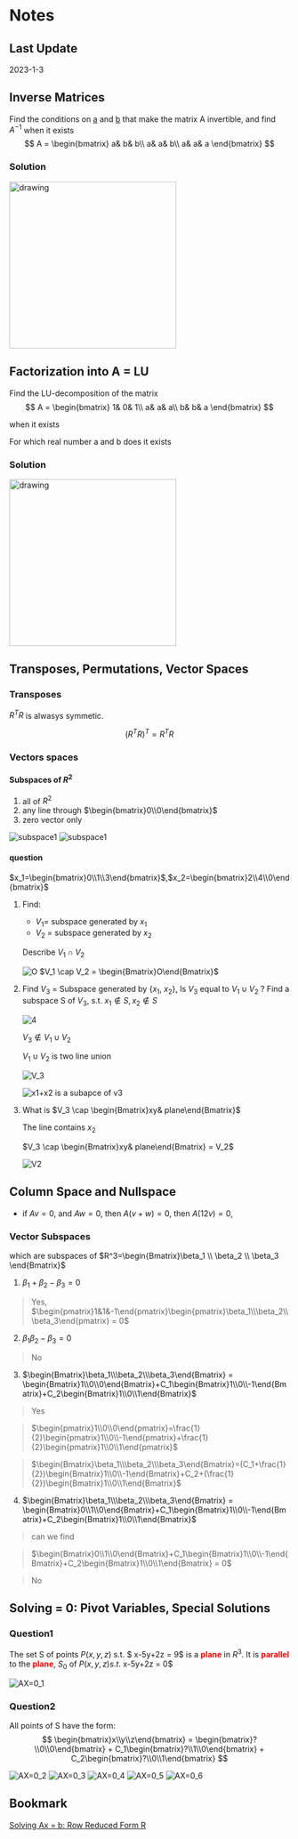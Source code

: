 # Notes

## Last Update

2023-1-3

## Inverse Matrices

Find the conditions on <u>a</u> and <u>b</u> that make the matrix A invertible, and find $A^{-1}$ when it exists
$$
A = \begin{bmatrix}
  a&  b& b\\
  a&  a& b\\
  a&  a& a
\end{bmatrix}
$$

### Solution

<img src="./capture/InverseMatrices.jpg" alt="drawing" style="width:300px;"/>

## Factorization into A = LU

Find the LU-decomposition of the matrix
$$
A = \begin{bmatrix}
 1& 0& 1\\
 a& a& a\\
 b& b& a
\end{bmatrix}
$$

when it exists

For which real number a and b does it exists

### Solution

<img src="./capture/Factorization_into_A=LU.jpg" alt="drawing" style="width:300px;"/>

## Transposes, Permutations, Vector Spaces

### Transposes

$R^TR$ is alwasys symmetic.

$$
(R^TR)^T = R^TR
$$

### Vectors spaces

#### Subspaces of $R^2$

1. all of $R^2$
2. any line through $\begin{bmatrix}0\\0\end{bmatrix}$
3. zero vector only

![subspace1](./capture/subspace1.PNG)
![subspace1](./capture/subspace2.PNG)

#### question

$x_1=\begin{bmatrix}0\\1\\3\end{bmatrix}$,$x_2=\begin{bmatrix}2\\4\\0\end{bmatrix}$

1. Find:
    - $V_1$= subspace generated by $x_1$
    - $V_2$ = subspace generated by $x_2$

    Describe $V_1 \cap V_2$

    ![O](./capture/subspace3.PNG)
    $V_1 \cap V_2 = \begin{Bmatrix}O\end{Bmatrix}$

2. Find $V_3$ = Subspace generated by {$x_1$, $x_2$}, Is $V_3$ equal to $V_1 \cup V_2$ ? Find a subspace S of $V_3$, s.t. $x_1 \notin S, x_2 \notin S$

    ![4](./capture/subspace4.PNG)

    $V_3 \notin V_1 \cup V_2$

    $V_1 \cup V_2$ is two line union

    ![$V_3$](./capture/subspace5.PNG)

    ![x1+x2 is a subapce of v3](./capture/subspace6.PNG)

3. What is $V_3 \cap \begin{Bmatrix}xy& plane\end{Bmatrix}$

   The line contains $x_2$

   $V_3 \cap \begin{Bmatrix}xy& plane\end{Bmatrix} = V_2$

   ![V2](./capture/subspace7.PNG)

## Column Space and Nullspace

- if $Av=0$, and $Aw=0$, then $A(v+w) = 0$, then $A(12v) = 0$,

### Vector Subspaces

which are subspaces of $R^3=\begin{Bmatrix}\beta_1 \\ \beta_2 \\ \beta_3 \end{Bmatrix}$

1. $\beta_1+\beta_2-\beta_3=0$

> Yes,
> $\begin{pmatrix}1&1&-1\end{pmatrix}\begin{pmatrix}\beta_1\\\beta_2\\\beta_3\end{pmatrix} = 0$

2. $\beta_1\beta_2-\beta_3=0$

> No

3. $\begin{Bmatrix}\beta_1\\\beta_2\\\beta_3\end{Bmatrix} = \begin{Bmatrix}1\\0\\0\end{Bmatrix}+C_1\begin{Bmatrix}1\\0\\-1\end{Bmatrix}+C_2\begin{Bmatrix}1\\0\\1\end{Bmatrix}$

> Yes

>$\begin{pmatrix}1\\0\\0\end{pmatrix}=\frac{1}{2}\begin{pmatrix}1\\0\\-1\end{pmatrix}+\frac{1}{2}\begin{pmatrix}1\\0\\1\end{pmatrix}$

>$\begin{Bmatrix}\beta_1\\\beta_2\\\beta_3\end{Bmatrix}=(C_1+\frac{1}{2})\begin{Bmatrix}1\\0\\-1\end{Bmatrix}+C_2+(\frac{1}{2})\begin{Bmatrix}1\\0\\1\end{Bmatrix}$

4. $\begin{Bmatrix}\beta_1\\\beta_2\\\beta_3\end{Bmatrix} = \begin{Bmatrix}0\\1\\0\end{Bmatrix}+C_1\begin{Bmatrix}1\\0\\-1\end{Bmatrix}+C_2\begin{Bmatrix}1\\0\\1\end{Bmatrix}$

> can we find

>$\begin{Bmatrix}0\\1\\0\end{Bmatrix}+C_1\begin{Bmatrix}1\\0\\-1\end{Bmatrix}+C_2\begin{Bmatrix}1\\0\\1\end{Bmatrix} = 0$

> No

## Solving  = 0: Pivot Variables, Special Solutions

### Question1

The set S of points $P(x,y,z)$ s.t. $ x-5y+2z = 9$ is a <span style="color: red">**plane**</span> in $R^3$. It is <span style="color: red">**parallel**</span> to the <span style="color: red">**plane**</span>, $S_0$ of $P(x,y,z) s.t.$ x-5y+2z = 0$ 

![AX=0_1](./capture/ax%3D0_1.PNG)

### Question2

All points of S have the form:
$$
\begin{bmatrix}x\\y\\z\end{bmatrix} = \begin{bmatrix}?\\0\\0\end{bmatrix} + C_1\begin{bmatrix}?\\1\\0\end{bmatrix} + C_2\begin{bmatrix}?\\0\\1\end{bmatrix}
$$

![AX=0_2](./capture/ax%3D0_2.PNG)
![AX=0_3](./capture/ax%3D0_3.PNG)
![AX=0_4](./capture/ax%3D0_4.PNG)
![AX=0_5](./capture/ax%3D0_5.PNG)
![AX=0_6](./capture/ax%3D0_6.PNG)

## Bookmark

[Solving Ax = b: Row Reduced Form R](https://ocw.mit.edu/courses/18-06sc-linear-algebra-fall-2011/pages/ax-b-and-the-four-subspaces/solving-ax-b-row-reduced-form-r/)

